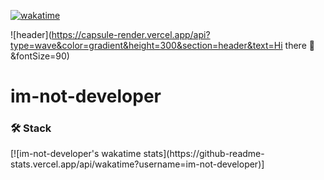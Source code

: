 [![wakatime](https://wakatime.com/badge/user/746e7e0d-60f3-4a85-85e0-840d71950a3e.svg)](https://wakatime.com/@746e7e0d-60f3-4a85-85e0-840d71950a3e)
​

![header](https://capsule-render.vercel.app/api?type=wave&color=gradient&height=300&section=header&text=Hi there 👋&fontSize=90)
# im-not-developer


### 🛠️ Stack  

<div>
  [![im-not-developer's wakatime stats](https://github-readme-stats.vercel.app/api/wakatime?username=im-not-developer)]
</div>


